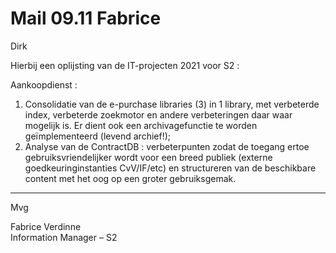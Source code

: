 # Mail 09.11 Fabrice

Dirk

Hierbij een oplijsting van de IT-projecten 2021 voor S2 :

Aankoopdienst :

1.  Consolidatie van de e-purchase libraries (3) in 1 library, met verbeterde index, verbeterde zoekmotor en andere verbeteringen daar waar mogelijk is. Er dient ook een archivagefunctie te worden geïmplementeerd (levend archief!);
2.  Analyse van de ContractDB : verbeterpunten zodat de toegang ertoe gebruiksvriendelijker wordt voor een breed publiek (externe goedkeuringinstanties CvV/IF/etc) en structureren van de beschikbare content met het oog op een groter gebruiksgemak.

---

Mvg

Fabrice Verdinne  
Information Manager – S2

